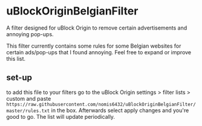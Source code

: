 # uBlockOriginBelgianFilter
A filter designed for uBlock Origin to remove certain advertisements and annoying pop-ups.

This filter currently contains some rules for some Belgian websites for certain ads/pop-ups that I found annoying.
Feel free to expand or improve this list.

## set-up

to add this file to your filters go to the uBlock Origin settings > filter lists > custom 
and paste `https://raw.githubusercontent.com/nomis6432/uBlockOriginBelgianFilter/master/rules.txt` in the box.
Afterwards select apply changes and you're good to go. The list will update periodically.
